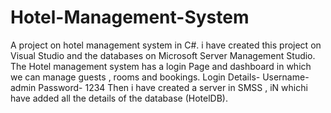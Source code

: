 # Hotel-Management-System
A project on hotel management system in C#.
i have created this project on Visual Studio and the databases on Microsoft Server Management Studio.
The Hotel management system has a login Page and dashboard in which we can manage guests , rooms and bookings.
Login Details- Username- admin 
               Password- 1234
Then i have created a server in SMSS , iN whichi have added all the details of the database (HotelDB).
